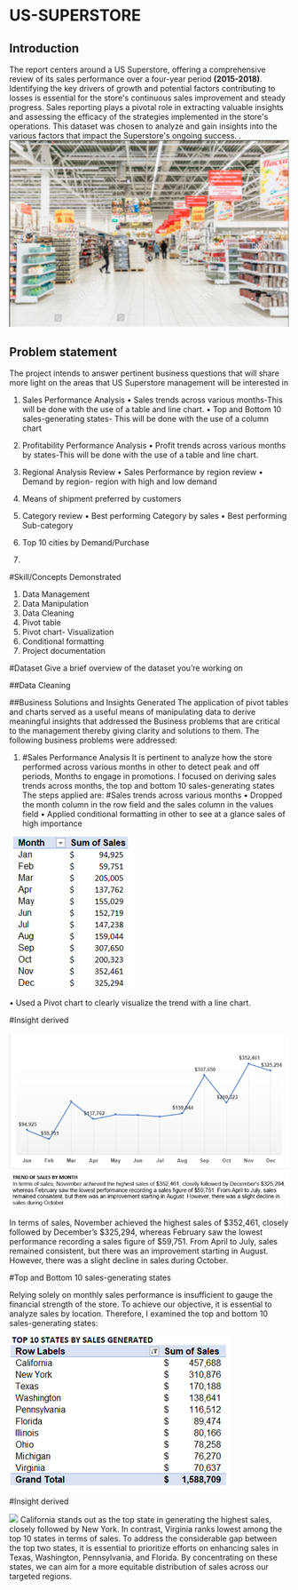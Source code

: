 # US-SUPERSTORE
## Introduction
The report centers around a US Superstore, offering a comprehensive review of its sales performance over a four-year period **(2015-2018)**. Identifying the key drivers of growth and potential factors contributing to losses is essential for the store's continuous sales improvement and steady progress. Sales reporting plays a pivotal role in extracting valuable insights and assessing the efficacy of the strategies implemented in the store's operations. This dataset was chosen to analyze and gain insights into the various factors that impact the Superstore's ongoing success.
.![](store.png)

## Problem statement
The project intends to answer pertinent business questions that will share more light on the areas that US Superstore management will be interested in 
1.	Sales Performance Analysis
•	Sales trends across various months-This will be done with the use of a table and line chart.
•	Top and Bottom 10 sales-generating states- This will be done with the use of a column chart

3.	Profitability Performance Analysis
•	Profit trends across various months by states-This will be done with the use of a table and line chart.

5.	 Regional Analysis Review
•	Sales Performance by region review
•	Demand by region- region with high and low demand

7.	Means of shipment preferred by customers
   
9.	Category review
•	Best performing Category by sales
•	Best performing Sub-category
10.	Top 10 cities by Demand/Purchase
    

12.	
#Skill/Concepts Demonstrated
1.	Data Management
2.	Data Manipulation
3.	Data Cleaning
4.	Pivot table
5.	Pivot chart- Visualization
6.	Conditional formatting
7.	Project documentation
   
#Dataset
Give a brief overview of the dataset you’re working on 

##Data Cleaning 

##Business Solutions and Insights Generated
The application of pivot tables and charts served as a useful means of manipulating data to derive meaningful insights that addressed the Business problems that are critical to the management thereby giving clarity and solutions to them. The following business problems were addressed:
1.	#Sales Performance Analysis
It is pertinent to analyze how the store performed across various months in other to detect peak and off periods, Months to engage in promotions. I focused on deriving sales trends across months, the top and bottom 10 sales-generating states
The steps applied are:
#Sales trends across various months
•	Dropped the month column in the row field and the sales column in the values field
•	Applied conditional formatting in other to see at a glance sales of high importance

 ![ ](SBMT.png)
 
•	Used a Pivot chart to clearly visualize the trend with a line chart.


#Insight derived

![ ](TSM.png)

In terms of sales, November achieved the highest sales of $352,461, closely followed by December’s $325,294, whereas February saw the lowest performance recording a sales figure of $59,751. From April to July, sales remained consistent, but there was an improvement starting in August. However, there was a slight decline in sales during October.

#Top and Bottom 10 sales-generating states

Relying solely on monthly sales performance is insufficient to gauge the financial strength of the store. To achieve our objective, it is essential to analyze sales by location. Therefore, I examined the top and bottom 10 sales-generating states:

![](T10TS.png)


#Insight derived


![](T10S)
California stands out as the top state in generating the highest sales, closely followed by New York. In contrast, Virginia ranks lowest among the top 10 states in terms of sales. To address the considerable gap between the top two states, it is essential to prioritize efforts on enhancing sales in Texas, Washington, Pennsylvania, and Florida. By concentrating on these states, we can aim for a more equitable distribution of sales across our targeted regions.

